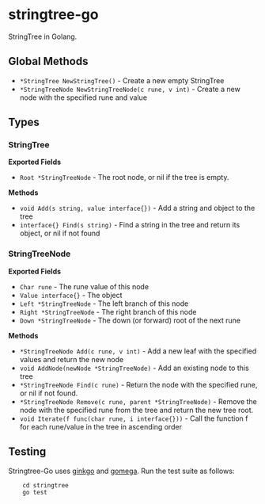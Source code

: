 stringtree-go
=============

StringTree in Golang.

## Global Methods

* ```*StringTree NewStringTree()``` - Create a new empty StringTree
* ```*StringTreeNode NewStringTreeNode(c rune, v int)``` - Create a new node with the specified rune and value

## Types

### StringTree

**Exported Fields**

* ```Root *StringTreeNode``` - The root node, or nil if the tree is empty.

**Methods**

* ```void Add(s string, value interface{})``` - Add a string and object to the tree
* ```interface{} Find(s string)``` - Find a string in the tree and return its object, or nil if not found

### StringTreeNode

**Exported Fields**

* ```Char rune``` - The rune value of this node
* ```Value interface{}``` - The object 
* ```Left *StringTreeNode``` - The left branch of this node
* ```Right *StringTreeNode``` - The right branch of this node
* ```Down *StringTreeNode``` - The down (or forward) root of the next rune

**Methods**

* ```*StringTreeNode Add(c rune, v int)``` - Add a new leaf with the specified values and return the new node
* ```void AddNode(newNode *StringTreeNode)``` - Add an existing node to this tree
* ```*StringTreeNode Find(c rune)``` - Return the node with the specified rune, or nil if not found.
* ```*StringTreeNode Remove(c rune, parent *StringTreeNode)``` - Remove the node with the specified rune from the tree and return the new tree root.
* ```void Iterate(f func(char rune, i interface{}))``` - Call the function f for each rune/value in the tree in ascending order

## Testing

Stringtree-Go uses [ginkgo](http://onsi.github.io/ginkgo) and [gomega](http://onsi.github.io/gomega). Run the test suite as follows:

```
	cd stringtree
	go test
```